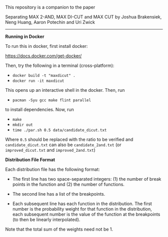 This repository is a companion to the paper

Separating MAX 2-AND, MAX DI-CUT and MAX CUT by Joshua Brakensiek, Neng Huang, Aaron Potechin and Uri Zwick

-----

**Running in Docker**

To run this in docker, first install docker:

https://docs.docker.com/get-docker/

Then, try the following in a terminal (cross-platform):

- `docker build -t "maxdicut" .`
- `docker run -it maxdicut`

This opens up an interactive shell in the docker. Then, run

- `pacman -Syu gcc make flint parallel`

to install dependencies. Now, run

- `make`
- `mkdir out`
- `time ./par.sh 0.5 data/candidate_dicut.txt`

Where `0.5` should be replaced with the ratio to be verified and `candidate_dicut.txt` can also be `candidate_2and.txt` (or `improved_dicut.txt` and `improved_2and.txt`)

**Distribution File Format**

Each distribution file has the following format:

- The first line has two space-separated integers: (1) the number of break points in the function and (2) the number of functions.

- The second line has a list of the breakpoints.

- Each subsequent line has each function in the distribution. The first number is the probability weight for that function in the distribution, each subsequent number is the value of the function at the breakpoints (to then be linearly interpolated).

Note that the total sum of the weights need not be 1.
